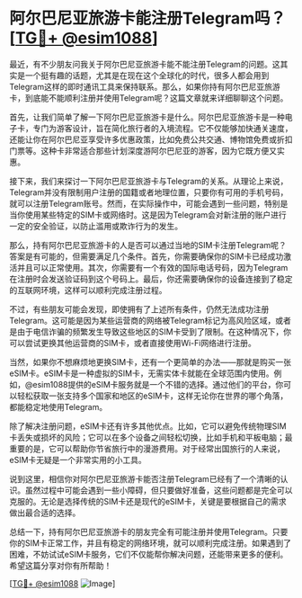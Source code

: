 # 阿尔巴尼亚旅游卡能注册Telegram吗？[[TG💪+ @esim1088](https://t.me/s/esim1088)]

最近，有不少朋友问我关于阿尔巴尼亚旅游卡能不能注册Telegram的问题。这其实是一个挺有趣的话题，尤其是在现在这个全球化的时代，很多人都会用到Telegram这样的即时通讯工具来保持联系。那么，如果你持有阿尔巴尼亚旅游卡，到底能不能顺利注册并使用Telegram呢？这篇文章就来详细聊聊这个问题。

首先，让我们简单了解一下阿尔巴尼亚旅游卡是什么。阿尔巴尼亚旅游卡是一种电子卡，专门为游客设计，旨在简化旅行者的入境流程。它不仅能够加快通关速度，还能让你在阿尔巴尼亚享受许多优惠政策，比如免费公共交通、博物馆免费或折扣门票等。这种卡非常适合那些计划深度游阿尔巴尼亚的游客，因为它既方便又实惠。

接下来，我们来探讨一下阿尔巴尼亚旅游卡与Telegram的关系。从理论上来说，Telegram并没有限制用户注册的国籍或者地理位置，只要你有可用的手机号码，就可以注册Telegram账号。然而，在实际操作中，可能会遇到一些问题，特别是当你使用某些特定的SIM卡或网络时。这是因为Telegram会对新注册的账户进行一定的安全验证，以防止滥用或欺诈行为的发生。

那么，持有阿尔巴尼亚旅游卡的人是否可以通过当地的SIM卡注册Telegram呢？答案是有可能的，但需要满足几个条件。首先，你需要确保你的SIM卡已经成功激活并且可以正常使用。其次，你需要有一个有效的国际电话号码，因为Telegram在注册时会发送验证码到这个号码上。最后，你还需要确保你的设备连接到了稳定的互联网环境，这样可以顺利完成注册过程。

不过，有些朋友可能会发现，即使拥有了上述所有条件，仍然无法成功注册Telegram。这可能是因为某些运营商的网络被Telegram标记为高风险区域，或者是由于电信诈骗的频繁发生导致这些地区的SIM卡受到了限制。在这种情况下，你可以尝试更换其他运营商的SIM卡，或者直接使用Wi-Fi网络进行注册。

当然，如果你不想麻烦地更换SIM卡，还有一个更简单的办法——那就是购买一张eSIM卡。eSIM卡是一种虚拟的SIM卡，无需实体卡就能在全球范围内使用。例如，@esim1088提供的eSIM卡服务就是一个不错的选择。通过他们的平台，你可以轻松获取一张支持多个国家和地区的eSIM卡，这样无论你在世界的哪个角落，都能稳定地使用Telegram。

除了解决注册问题，eSIM卡还有许多其他优点。比如，它可以避免传统物理SIM卡丢失或损坏的风险；它可以在多个设备之间轻松切换，比如手机和平板电脑；最重要的是，它可以帮助你节省旅行中的漫游费用。对于经常出国旅行的人来说，eSIM卡无疑是一个非常实用的小工具。

说到这里，相信你对阿尔巴尼亚旅游卡能否注册Telegram已经有了一个清晰的认识。虽然过程中可能会遇到一些小障碍，但只要做好准备，这些问题都是完全可以克服的。无论是选择传统的SIM卡还是现代的eSIM卡，关键是要根据自己的需求做出最合适的选择。

总结一下，持有阿尔巴尼亚旅游卡的朋友完全有可能注册并使用Telegram。只要你的SIM卡正常工作，并且有稳定的网络环境，就可以顺利完成注册。如果遇到了困难，不妨试试eSIM卡服务，它们不仅能帮你解决问题，还能带来更多的便利。希望这篇分享对你有所帮助！

[[TG💪+ @esim1088](https://t.me/s/esim1088) ![Image](https://i.postimg.cc/4NQfJmqS/Snipaste-2025-05-13-00-14-12.png)]